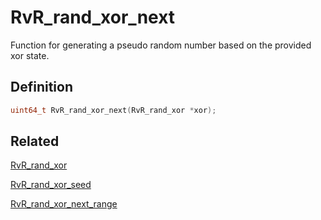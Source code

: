 # RvR_rand_xor_next

Function for generating a pseudo random number based on the provided xor state.

## Definition

```c
uint64_t RvR_rand_xor_next(RvR_rand_xor *xor);
```

## Related

[RvR_rand_xor](/rvr/rvr/rand_xor)

[RvR_rand_xor_seed](/rvr/rvr/rand_xor_seed)

[RvR_rand_xor_next_range](/rvr/rvr/rand_xor_next_range)
